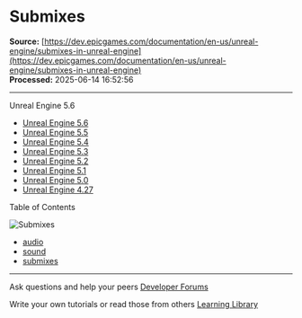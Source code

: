 # Submixes

**Source:** [https://dev.epicgames.com/documentation/en-us/unreal-engine/submixes-in-unreal-engine](https://dev.epicgames.com/documentation/en-us/unreal-engine/submixes-in-unreal-engine)  
**Processed:** 2025-06-14 16:52:56

---

Unreal Engine 5.6

-   [Unreal Engine 5.6](/documentation/en-us/unreal-engine/submixes-in-unreal-engine?application_version=5.6)
-   [Unreal Engine 5.5](/documentation/en-us/unreal-engine/submixes-in-unreal-engine?application_version=5.5)
-   [Unreal Engine 5.4](/documentation/en-us/unreal-engine/submixes-in-unreal-engine?application_version=5.4)
-   [Unreal Engine 5.3](/documentation/en-us/unreal-engine/submixes-in-unreal-engine?application_version=5.3)
-   [Unreal Engine 5.2](/documentation/en-us/unreal-engine/submixes-in-unreal-engine?application_version=5.2)
-   [Unreal Engine 5.1](/documentation/en-us/unreal-engine/submixes-in-unreal-engine?application_version=5.1)
-   [Unreal Engine 5.0](/documentation/en-us/unreal-engine/submixes-in-unreal-engine?application_version=5.0)
-   [Unreal Engine 4.27](/documentation/en-us/unreal-engine/submixes-in-unreal-engine?application_version=4.27)

Table of Contents

![Submixes](https://dev.epicgames.com/community/api/documentation/image/55711088-75fd-4bfc-8426-85202e04eadd?resizing_type=fill&width=1920&height=335)

-   [audio](https://documentation-assets-ssr/community/search?query=audio)
-   [sound](https://documentation-assets-ssr/community/search?query=sound)
-   [submixes](https://documentation-assets-ssr/community/search?query=submixes)

---

Ask questions and help your peers [Developer Forums](https://forums.unrealengine.com/categories?tag=unreal-engine)

Write your own tutorials or read those from others [Learning Library](https://documentation-assets-ssr/community/unreal-engine/learning)